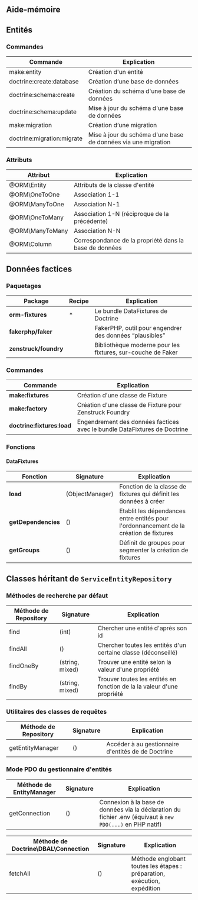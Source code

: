 ## Aide-mémoire

## Entités

### Commandes

| Commande                   | Explication                                                   |
|----------------------------|---------------------------------------------------------------|
| make:entity                | Création d'un entité                                          |
| doctrine:create:database   | Création d‘une base de données                                |
| doctrine:schema:create     | Création du schéma d'une base de données                      |
| doctrine:schema:update     | Mise à jour du schéma d'une base de données                   |
| make:migration             | Création d‘une migration                                      |
| doctrine:migration:migrate | Mise à jour du schéma d'une base de données via une migration |

### Attributs

| Attribut               | Explication                                                  |
|--------------------------|--------------------------------------------------------------|
| @ORM\Entity              | Attributs de la classe d'entité                              |
| @ORM\OneToOne            | Association 1-1                                              |
| @ORM\ManyToOne           | Association N-1                                              |
| @ORM\OneToMany           | Association 1-N (réciproque de la précédente)                |
| @ORM\ManyToMany          | Association N-N                                              |
| @ORM\Column              | Correspondance de la propriété dans la base de données       |

## Données factices

### Paquetages

| Package               | Recipe | Explication                                                 |
|-----------------------|--------|-------------------------------------------------------------|
| **orm-fixtures**      | *      | Le bundle DataFixtures de Doctrine                          |
| **fakerphp/faker**    |        | FakerPHP, outil pour engendrer des données “plausibles”     |
| **zenstruck/foundry** |        | Bibliothèque moderne pour les fixtures, sur-couche de Faker |

### Commandes

| Commande                   | Explication                                                               |
|----------------------------|---------------------------------------------------------------------------|
| **make:fixtures**          | Création d'une classe de Fixture                                          |
| **make:factory**           | Création d'une classe de Fixture pour Zenstruck Foundry                   |
| **doctrine:fixtures:load** | Engendrement des données factices avec le bundle DataFixtures de Doctrine |

### Fonctions

#### DataFixtures

| Fonction            | Signature       | Explication                                                                            |
|---------------------|-----------------|----------------------------------------------------------------------------------------|
| **load**            | (ObjectManager) | Fonction de la classe de fixtures qui définit les données à créer                      |
| **getDependencies** | ()              | Etablit les dépendances entre entités pour l'ordonnancement de la création de fixtures |
| **getGroups**       | ()              | Définit de groupes pour segmenter la création de fixtures                              |


## Classes héritant de `ServiceEntityRepository`

### Méthodes de recherche par défaut

| Méthode de Repository | Signature       | Explication                                                            |
|-----------------------|-----------------|------------------------------------------------------------------------|
| find                  | (int)           | Chercher une entité d'après son id                                     |
| findAll               | ()              | Chercher toutes les entités d'un certaine classe (déconseillé)         |
| findOneBy             | (string, mixed) | Trouver une entité selon la valeur d'une propriété                     |
| findBy                | (string, mixed) | Trouver toutes les entités en fonction de la la valeur d'une propriété |

### Utilitaires des classes de requêtes

| Méthode de Repository | Signature | Explication                                        |
|-----------------------|-----------|----------------------------------------------------|
| getEntityManager      | ()        | Accéder à au gestionnaire d'entités de de Doctrine |

### Mode PDO du gestionnaire d'entités

| Méthode de EntityManager | Signature | Explication                                                                                                |
|--------------------------|-----------|------------------------------------------------------------------------------------------------------------|
| getConnection            | ()        | Connexion à la base de données via la déclaration du fichier .env (équivaut à `new PDO(...)` en PHP natif) |

| Méthode de Doctrine\DBAL\Connection | Signature | Explication                                                              |
|-------------------------------------|-----------|--------------------------------------------------------------------------|
| fetchAll                            | ()        | Méthode englobant toutes les étapes : préparation, exécution, expédition |
